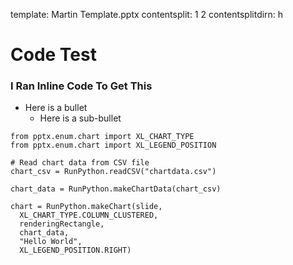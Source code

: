 template: Martin Template.pptx
contentsplit: 1 2
contentsplitdirn: h

# Code Test

### I Ran Inline Code To Get This

* Here is a bullet
  * Here is a sub-bullet

``` run-python
from pptx.enum.chart import XL_CHART_TYPE
from pptx.enum.chart import XL_LEGEND_POSITION

# Read chart data from CSV file
chart_csv = RunPython.readCSV("chartdata.csv")

chart_data = RunPython.makeChartData(chart_csv)

chart = RunPython.makeChart(slide,
  XL_CHART_TYPE.COLUMN_CLUSTERED,
  renderingRectangle,
  chart_data,
  "Hello World",
  XL_LEGEND_POSITION.RIGHT)


```